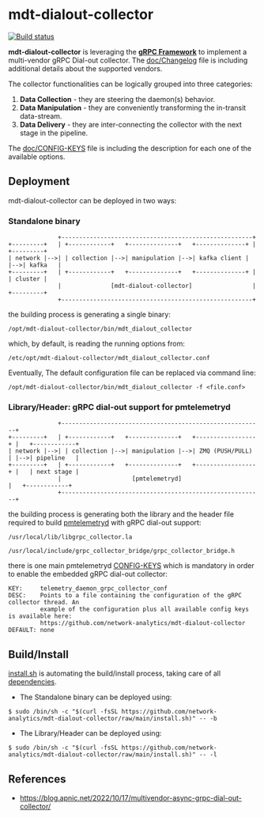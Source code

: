 # mdt-dialout-collector

[![Build status](https://github.com/network-analytics/mdt-dialout-collector/workflows/ci/badge.svg?branch=main)](https://github.com/network-analytics/mdt-dialout-collector/actions)

**mdt-dialout-collector** is leveraging the [**gRPC Framework**](https://grpc.io/) to implement a multi-vendor gRPC Dial-out collector.
The [doc/Changelog](https://github.com/network-analytics/mdt-dialout-collector/blob/main/doc/Changelog) file is including additional details about the supported vendors.

The collector functionalities can be logically grouped into three categories:

1. **Data Collection**   - they are steering the daemon(s) behavior.
2. **Data Manipulation** - they are conveniently transforming the in-transit data-stream.
3. **Data Delivery**     - they are inter-connecting the collector with the next stage in the pipeline.

The [doc/CONFIG-KEYS](https://github.com/network-analytics/mdt-dialout-collector/blob/main/doc/CONFIG-KEYS) file is including the description for each one of the available options.

## Deployment

mdt-dialout-collector can be deployed in two ways:

### Standalone binary
```TEXT
              +------------------------------------------------------+
+---------+   | +------------+   +--------------+   +--------------+ |   +---------+
| network |-->| | collection |-->| manipulation |-->| kafka client | |-->| kafka   |
+---------+   | +------------+   +--------------+   +--------------+ |   | cluster |
              |              [mdt-dialout-collector]                 |   +---------+
              +------------------------------------------------------+
```
the building process is generating a single binary:
```TEXT
/opt/mdt-dialout-collector/bin/mdt_dialout_collector
```
which, by default, is reading the running options from:
```TEXT
/etc/opt/mdt-dialout-collector/mdt_dialout_collector.conf
```
Eventually, The default configuration file can be replaced via command line:
```TEXT
/opt/mdt-dialout-collector/bin/mdt_dialout_collector -f <file.conf>
```

### Library/Header: gRPC dial-out support for pmtelemetryd
```TEXT
              +---------------------------------------------------------+
+---------+   | +------------+   +--------------+   +-----------------+ |   +------------+
| network |-->| | collection |-->| manipulation |-->| ZMQ (PUSH/PULL) | |-->| pipeline   |
+---------+   | +------------+   +--------------+   +-----------------+ |   | next stage |
              |                    [pmtelemetryd]                       |   +------------+
              +---------------------------------------------------------+
```
the building process is generating both the library and the header file required to build [pmtelemetryd](https://github.com/pmacct/pmacct/blob/master/INSTALL) with gRPC dial-out support:
```
/usr/local/lib/libgrpc_collector.la

/usr/local/include/grpc_collector_bridge/grpc_collector_bridge.h
```
there is one main pmtelemetryd [CONFIG-KEYS](https://github.com/pmacct/pmacct/blob/master/CONFIG-KEYS) which is mandatory in order to enable the embedded gRPC dial-out collector:
```TEXT
KEY:     telemetry_daemon_grpc_collector_conf
DESC:    Points to a file containing the configuration of the gRPC collector thread. An
         example of the configuration plus all available config keys is available here:
         https://github.com/network-analytics/mdt-dialout-collector
DEFAULT: none
```

## Build/Install

[install.sh](https://github.com/network-analytics/mdt-dialout-collector/blob/main/install.sh) is automating the build/install process, taking care of all [dependencies](https://github.com/network-analytics/mdt-dialout-collector/blob/main/doc/Dependencies).

- The Standalone binary can be deployed using:
```SHELL
$ sudo /bin/sh -c "$(curl -fsSL https://github.com/network-analytics/mdt-dialout-collector/raw/main/install.sh)" -- -b
```

- The Library/Header can be deployed using:
```SHELL
$ sudo /bin/sh -c "$(curl -fsSL https://github.com/network-analytics/mdt-dialout-collector/raw/main/install.sh)" -- -l
```

## References

-  https://blog.apnic.net/2022/10/17/multivendor-async-grpc-dial-out-collector/
